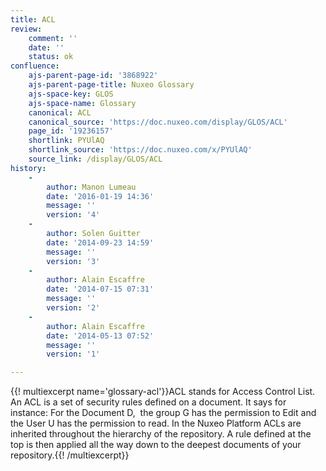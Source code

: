 ```yaml
---
title: ACL
review:
    comment: ''
    date: ''
    status: ok
confluence:
    ajs-parent-page-id: '3868922'
    ajs-parent-page-title: Nuxeo Glossary
    ajs-space-key: GLOS
    ajs-space-name: Glossary
    canonical: ACL
    canonical_source: 'https://doc.nuxeo.com/display/GLOS/ACL'
    page_id: '19236157'
    shortlink: PYUlAQ
    shortlink_source: 'https://doc.nuxeo.com/x/PYUlAQ'
    source_link: /display/GLOS/ACL
history:
    - 
        author: Manon Lumeau
        date: '2016-01-19 14:36'
        message: ''
        version: '4'
    - 
        author: Solen Guitter
        date: '2014-09-23 14:59'
        message: ''
        version: '3'
    - 
        author: Alain Escaffre
        date: '2014-07-15 07:31'
        message: ''
        version: '2'
    - 
        author: Alain Escaffre
        date: '2014-05-13 07:52'
        message: ''
        version: '1'

---
```

{{! multiexcerpt name='glossary-acl'}}ACL stands for Access Control List. An ACL is a set of security rules defined on a document. It says for instance: For the Document D,&nbsp; the group G has the permission to Edit and the User U has the permission to read. In the Nuxeo Platform ACLs are inherited throughout the hierarchy of the repository. A rule defined at the top is then applied all the way down to the deepest documents of your repository.{{! /multiexcerpt}}

&nbsp;

&nbsp;